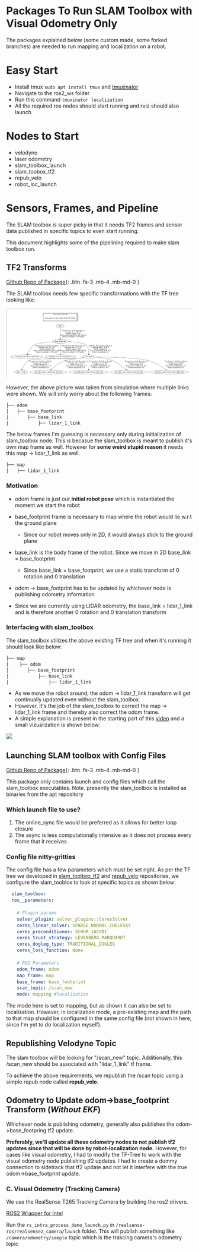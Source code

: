 # Packages To Run SLAM Toolbox with Visual Odometry Only

The packages explained below (some custom made, some forked branches) are needed to run
mapping and localization on a robot.


# Easy Start

- Install tmux ```sudo apt install tmux```  and [tmuxinator](https://github.com/tmuxinator/tmuxinator)
- Navigate to the ros2_ws folder
- Run this command ```tmuxinator localization```
- All the required ros nodes should start running and rviz should also launch

# Nodes to Start

- velodyne
- laser odometry
- slam_toolbox_launch
- slam_toobox_tf2
- repub_velo
- robot_loc_launch

# Sensors, Frames, and Pipeline

The SLAM toolbox is super picky in that it needs TF2 frames and sensor data published in specific
topics to even start running.

This document highlights some of the pipelining required to make slam toolbox run.

## TF2 Transforms

[Github Repo of Package](https://github.com/DockDockGo/slam_toolbox_tf2){: .btn .fs-3 .mb-4 .mb-md-0 }

The SLAM toolbox needs few specific transformations with the TF tree looking like:

![](/ros2_ws/images/TF_tree.png)

However, the above picture was taken from simulation where multiple links were shown. We will
only worry about the following frames:

```
├── odom
│   ├── base_footprint
|       ├── base_link
|           ├── lidar_1_link
```

The below frames I'm guessing is necessary only during initialization of slam_toolbox node.
This is becasue the slam_toolbox is meant to publish it's own map frame as well. However for
**some weird stupid reason** it needs this map -> lidar_1_link as well.
```
├── map
│   ├── lidar_1_link
```

### Motivation

- odom frame is just our **initial robot pose** which is instantiated the moment we start
    the robot
- base_footprint frame is necessary to map where the robot would lie w.r.t the ground plane
    - Since our robot moves only in 2D, it would always stick to the ground plane
- base_link is the body frame of the robot. Since we move in 2D base_link = base_footprint
    - Since base_link = base_footprint, we use a static transform of 0 rotation and 0 translation

- odom -> base_footprint has to be updated by whichever node is publishing odometry information
- Since we are currently using LIDAR odometry, the base_link = lidar_1_link and is therefore
    another 0 rotation and 0 translation transform

### Interfacing with slam_toolbox

The slam_toolbox utilizes the above existing TF tree and when it's running it should look like
below:

```
├── map
|    ├── odom
│       ├── base_footprint
|           ├── base_link
|               ├── lidar_1_link
```

- As we move the robot around, the odom -> lidar_1_link transform will get continually updated
even without the slam_toolbox.
- However, it's the job of the slam_toolbox to correct the map -> lidar_1_link frame and thereby
    also correct the odom frame.
- A simple explanation is present in the starting part of this [video](https://www.youtube.com/watch?v=ZaiA3hWaRzE&t=1033s&ab_channel=ArticulatedRobotics) and a small vizualization is shown below:

![](/images/slam_toolbox/tf2_slam_toolbox.png)

## Launching SLAM toolbox with Config Files

[Github Repo of Package](https://github.com/DockDockGo/slam_toolbox_launch){: .btn .fs-3 .mb-4 .mb-md-0 }

This package only contains launch and config files which call the slam_toolbox executables.
Note. presently the slam_toolbox is installed as binaries from the apt repository

### Which launch file to use?

1. The online_sync file would be preferred as it allows for better loop closure
2. The async is less computationally intensive as it does not process every frame that it receives

### Config file nitty-gritties

The config file has a few parameters which must be set right. As per the TF tree we developed
in [slam_toolbox_tf2](https://github.com/DockDockGo/slam_toolbox_tf2) and [repub_velo](https://github.com/DockDockGo/repub_velo) repositories, we configure the slam_tooblox to look at specific topics as shown below:

```yaml
  slam_toolbox:
  ros__parameters:

    # Plugin params
    solver_plugin: solver_plugins::CeresSolver
    ceres_linear_solver: SPARSE_NORMAL_CHOLESKY
    ceres_preconditioner: SCHUR_JACOBI
    ceres_trust_strategy: LEVENBERG_MARQUARDT
    ceres_dogleg_type: TRADITIONAL_DOGLEG
    ceres_loss_function: None

    # ROS Parameters
    odom_frame: odom
    map_frame: map
    base_frame: base_footprint
    scan_topic: /scan_new
    mode: mapping #localization
```

The mode here is set to mapping, but as shown it can also be set to localization. However,
in localization mode, a pre-existing map and the path to that map should be configured in the
same config file (not shown in here, since I'm yet to do localization myself).

## Republishing Velodyne Topic

The slam toolbox will be looking for "/scan_new" topic. Additionally, this /scan_new should
be associated with "lidar_1_link" tf frame.

To achieve the above requirements, we republish the /scan topic using a simple repub node
called **repub_velo**.


## Odometry to Update odom->base_footprint Transform (*Without EKF*)

Whichever node is publishing odometry, generally also publishes the odom->base_footpring tf2 update.

**Preferably, we'll update all these odometry nodes to not publish tf2 updates since that will
be done by robot-localization node.** However, for cases like visual odometry, I had to modify
the TF-Tree to work with the visual odometry node publishing tf2 updates. I had to create a
dummy connection to sidetrack that tf2 update and not let it interfere with the true
odom->base_footprint update.


### C. Visual Odometry (Tracking Camera)

We use the RealSense T265 Tracking Camera by building the ros2 drivers.

[ROS2 Wrapper for Intel](https://github.com/IntelRealSense/realsense-ros)

Run the ```rs_intra_process_demo_launch.py``` in ```/realsense-ros/realsense2_camera/launch```
folder. This will publish something like ```/camera/odometry/sample``` topic which is the
trakcing camera's odometry topic



